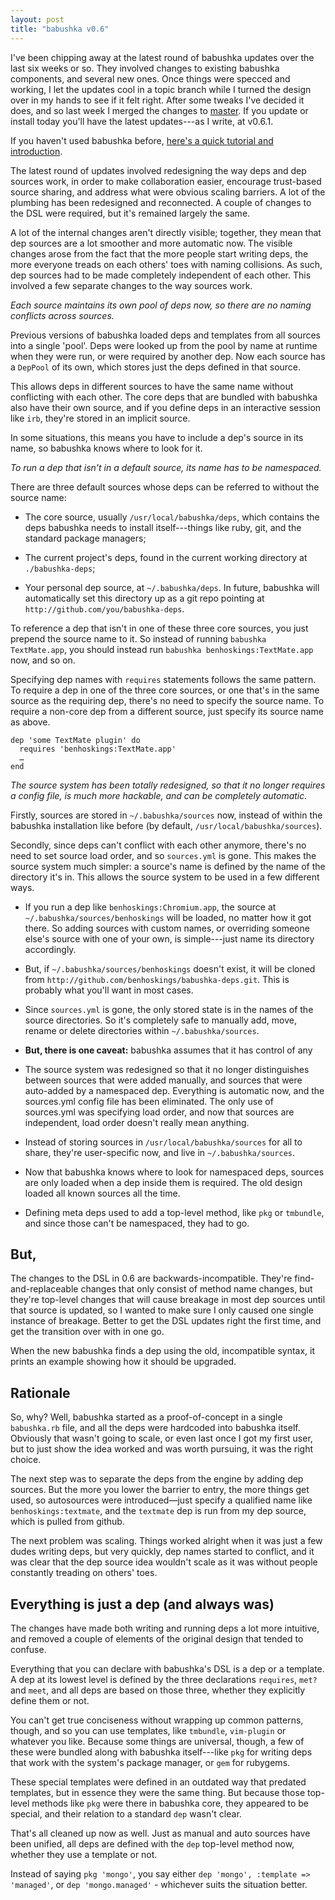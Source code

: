 ```yaml
---
layout: post
title: "babushka v0.6"
---
```


I've been chipping away at the latest round of babushka updates over the last six weeks or so. They involved changes to existing babushka components, and several new ones. Once things were specced and working, I let the updates cool in a topic branch while I turned the design over in my hands to see if it felt right. After some tweaks I've decided it does, and so last week I merged the changes to [master][master]. If you update or install today you'll have the latest updates---as I write, at v0.6.1.

If you haven't used babushka before, [here's a quick tutorial and introduction][getting-started].

The latest round of updates involved redesigning the way deps and dep sources work, in order to make collaboration easier, encourage trust-based source sharing, and address what were obvious scaling barriers. A lot of the plumbing has been redesigned and reconnected. A couple of changes to the DSL were required, but it's remained largely the same.

A lot of the internal changes aren't directly visible; together, they mean that dep sources are a lot smoother and more automatic now. The visible changes arose from the fact that the more people start writing deps, the more everyone treads on each others' toes with naming collisions. As such, dep sources had to be made completely independent of each other. This involved a few separate changes to the way sources work.

_Each source maintains its own pool of deps now, so there are no naming conflicts across sources._

Previous versions of babushka loaded deps and templates from all sources into a single 'pool'. Deps were looked up from the pool by name at runtime when they were run, or were required by another dep. Now each source has a `DepPool` of its own, which stores just the deps defined in that source.

This allows deps in different sources to have the same name without conflicting with each other. The core deps that are bundled with babushka also have their own source, and if you define deps in an interactive session like `irb`, they're stored in an implicit source.

In some situations, this means you have to include a dep's source in its name, so babushka knows where to look for it.

_To run a dep that isn't in a default source, its name has to be namespaced._

There are three default sources whose deps can be referred to without the source name:

- The core source, usually `/usr/local/babushka/deps`, which contains the deps babushka needs to install itself---things like ruby, git, and the standard package managers;

- The current project's deps, found in the current working directory at `./babushka-deps`;

- Your personal dep source, at `~/.babushka/deps`. In future, babushka will automatically set this directory up as a git repo pointing at `http://github.com/you/babushka-deps`.

To reference a dep that isn't in one of these three core sources, you just prepend the source name to it. So instead of running `babushka TextMate.app`, you should instead run `babushka benhoskings:TextMate.app` now, and so on.

Specifying dep names with `requires` statements follows the same pattern. To require a dep in one of the three core sources, or one that's in the same source as the requiring dep, there's no need to specify the source name. To require a non-core dep from a different source, just specify its source name as above.

    dep 'some TextMate plugin' do
      requires 'benhoskings:TextMate.app'
      …
    end

_The source system has been totally redesigned, so that it no longer requires a config file, is much more hackable, and can be completely automatic._

Firstly, sources are stored in `~/.babushka/sources` now, instead of within the babushka installation like before (by default, `/usr/local/babushka/sources`).

Secondly, since deps can't conflict with each other anymore, there's no need to set source load order, and so `sources.yml` is gone. This makes the source system much simpler: a source's name is defined by the name of the directory it's in. This allows the source system to be used in a few different ways.

- If you run a dep like `benhoskings:Chromium.app`, the source at `~/.babushka/sources/benhoskings` will be loaded, no matter how it got there. So adding sources with custom names, or overriding someone else's source with one of your own, is simple---just name its directory accordingly.

- But, if `~/.babushka/sources/benhoskings` doesn't exist, it will be cloned from `http://github.com/benhoskings/babushka-deps.git`. This is probably what you'll want in most cases.

- Since `sources.yml` is gone, the only stored state is in the names of the source directories. So it's completely safe to manually add, move, rename or delete directories within `~/.babushka/sources`.

- **But, there is one caveat:** babushka assumes that it has control of any 

- The source system was redesigned so that it no longer distinguishes between sources that were added manually, and sources that were auto-added by a namespaced dep. Everything is automatic now, and the sources.yml config file has been eliminated. The only use of sources.yml was specifying load order, and now that sources are independent, load order doesn't really mean anything.
- Instead of storing sources in `/usr/local/babushka/sources` for all to share, they're user-specific now, and live in `~/.babushka/sources`.
- Now that babushka knows where to look for namespaced deps, sources are only loaded when a dep inside them is required. The old design loaded all known sources all the time.





- Defining meta deps used to add a top-level method, like `pkg` or `tmbundle`, and since those can't be namespaced, they had to go.





## But,

The changes to the DSL in 0.6 are backwards-incompatible. They're find-and-replaceable changes that only consist of method name changes, but they're top-level changes that will cause breakage in most dep sources until that source is updated, so I wanted to make sure I only caused one single instance of breakage. Better to get the DSL updates right the first time, and get the transition over with in one go.

When the new babushka finds a dep using the old, incompatible syntax, it prints an example showing how it should be upgraded.

## Rationale

So, why? Well, babushka started as a proof-of-concept in a single `babushka.rb` file, and all the deps were hardcoded into babushka itself. Obviously that wasn't going to scale, or even last once I got my first user, but to just show the idea worked and was worth pursuing, it was the right choice.

The next step was to separate the deps from the engine by adding dep sources. But the more you lower the barrier to entry, the more things get used, so autosources were introduced—just specify a qualified name like `benhoskings:textmate`, and the `textmate` dep is run from my dep source, which is pulled from github.

The next problem was scaling. Things worked alright when it was just a few dudes writing deps, but very quickly, dep names started to conflict, and it was clear that the dep source idea wouldn't scale as it was without people constantly treading on others' toes.

## Everything is just a dep (and always was)

The changes have made both writing and running deps a lot more intuitive, and removed a couple of elements of the original design that tended to confuse.

Everything that you can declare with babushka's DSL is a dep or a template. A dep at its lowest level is defined by the three declarations `requires`, `met?` and `meet`, and all deps are based on those three, whether they explicitly define them or not.

You can't get true conciseness without wrapping up common patterns, though, and so you can use templates, like `tmbundle`, `vim-plugin` or whatever you like. Because some things are universal, though, a few of these were bundled along with babushka itself---like `pkg` for writing deps that work with the system's package manager, or `gem` for rubygems.

These special templates were defined in an outdated way that predated templates, but in essence they were the same thing. But because those top-level methods like `pkg` were there in babushka core, they appeared to be special, and their relation to a standard `dep` wasn't clear.

That's all cleaned up now as well. Just as manual and auto sources have been unified, all deps are defined with the `dep` top-level method now, whether they use a template or not.

Instead of saying `pkg 'mongo'`, you say either `dep 'mongo', :template => 'managed'`, or `dep 'mongo.managed'` - whichever suits the situation better.

[getting-started]: /2010/07/24/getting-started-with-babushka
[master]: http://github.com/benhoskings/babushka